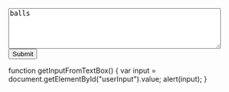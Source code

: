 <textarea name="text" cols="50" rows="5">
balls
</textarea>
<br>
<input type="submit" />

function getInputFromTextBox() {
    var input = document.getElementById("userInput").value;
    alert(input);
}
